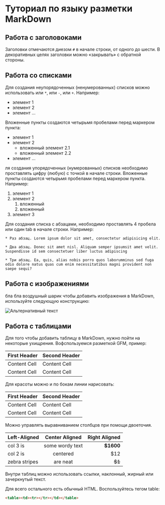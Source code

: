 # Туториал по языку разметки MarkDown

## Работа с заголовоками

Заголовки отмечаются диезом `#` в начале строки, от одного до шести. В декоративных целях заголовки можно «закрывать» с обратной стороны.


##  Работа со списками

Для создания неупорядоченных (ненумерованных) списков можно использовать или `*`, или `-`, или `+`. Например:

- элемент 1
- элемент 2
- элемент ...

Вложенные пункты создаются четырьмя пробелами перед
маркером пункта:

* элемент 1
*  элемент 2
    * вложенный элемент 2.1
    * вложенный элемент 2.2
* элемент ...

ля создания упорядоченных (нумерованных) списков необходимо проставлять цифру (любую) с точкой в начале строки. Вложенные пункты создаются четырьмя пробелами перед маркером пункта. Например:

1. элемент 1
2. элемент 2
    1. вложенный
    2. вложенный
3. элемент 3

Для создания списка с абзацами, необходимо проставлять 4 пробела или один tab в начале строки. Например:

    * Раз абзац. Lorem ipsum dolor sit amet, consectetur adipisicing elit.

    * Два абзац. Donec sit amet nisl. Aliquam semper ipsumsit amet velit. Suspendisse id sem consectetuer liber luctus adipiscing

    * Три абзац. Ea, quis, alias nobis porro quos laborumminus sed fuga odio dolore natus quas cum enim necessitatibus magni provident non saepe sequi?
 
## Работа с изображениями

бла бла воздушный шарик
чтобы добавить изображения в MarkDown, используйте следующую конструкцию:

![Альтернативный текст](https://img1.goodfon.ru/wallpaper/nbig/1/d9/cvety-priroda-leto-3724.jpg)



## Работа с таблицами 

Для того чтобы добавить таблицу в MarkDown, нужно пойти на некоторые ухищрения. Вофспользуемся разметкой GFM, пример:

First Header | Second Header
------------- | -------------
Content Cell | Content Cell
Content Cell | Content Cell

Для красоты можно и по бокам линии нарисовать:

| First Header | Second Header |
| ------------- | ------------- |
| Content Cell | Content Cell |
| Content Cell | Content Cell |



Можно управлять выравниванием столбцов при помощи
двоеточия.


| Left-Aligned | Center Aligned | Right Aligned |
|:------------- |:---------------:| -------------:|
| col 3 is | some wordy text | **$1600** |
| col 2 is | centered | $12 |
| zebra stripes | are neat | ~~$1~~ |


Внутри таблиц можно использовать ссылки, наклонный,
жирный или зачеркнутый текст.

Для всего остального есть обычный HTML. Воспользуйтесь тегом table: 
~~~HTML
<table><td><tr></tr></td></table>
~~~

